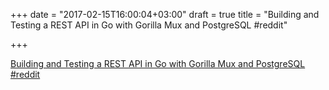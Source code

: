 +++
date = "2017-02-15T16:00:04+03:00"
draft = true
title = "Building and Testing a REST API in Go with Gorilla Mux and PostgreSQL  #reddit"

+++

<p><a href="https://t.co/NnIlLEvZ5i">Building and Testing a REST API in Go with Gorilla Mux and PostgreSQL  #reddit</a></p>
